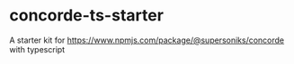 # concorde-ts-starter
A starter kit for https://www.npmjs.com/package/@supersoniks/concorde with typescript
